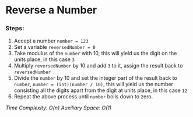 # Reverse a Number

### Steps:

1. Accept a number `number = 123`
2. Set a variable `reversedNumber = 0`
3. Take modulus of the `number` with 10, this will yield us the digit on the units place, in this case `3`
4. Multiply `reversedNumber` by 10 and add `3` to it, assign the result back to `reversedNumber`
5. Divide the `number` by 10 and set the integer part of the result back to `number`, `number = (int)(number / 10)`, this will yield us the number consisting all the digits apart from the digit at units place, in this case `12`
6. Repeat the above process until `number` boils down to zero.

_Time Complexity: O(n)_
_Auxiliary Space: O(1)_
